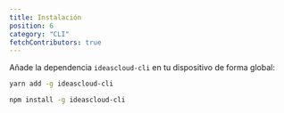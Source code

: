 ```yaml
---
title: Instalación
position: 6
category: "CLI"
fetchContributors: true
---
```


Añade la dependencia `ideascloud-cli` en tu dispositivo de forma global:

<code-group>
  <code-block label="Yarn" active>

```bash
yarn add -g ideascloud-cli
```

  </code-block>
  <code-block label="NPM">

```bash
npm install -g ideascloud-cli
```

  </code-block>
</code-group>

<molecules-github-user-list :items="$contributors"></molecules-github-user-list>
